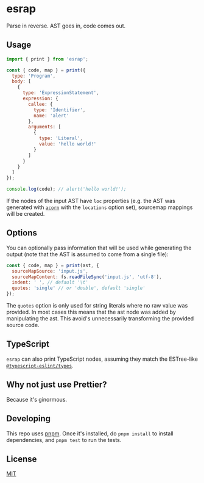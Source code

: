 # esrap

Parse in reverse. AST goes in, code comes out.

## Usage

```js
import { print } from 'esrap';

const { code, map } = print({
  type: 'Program',
  body: [
    {
      type: 'ExpressionStatement',
      expression: {
        callee: {
          type: 'Identifier',
          name: 'alert'
        },
        arguments: [
          {
            type: 'Literal',
            value: 'hello world!'
          }
        ]
      }
    }
  ]
});

console.log(code); // alert('hello world!');
```

If the nodes of the input AST have `loc` properties (e.g. the AST was generated with [`acorn`](https://github.com/acornjs/acorn/tree/master/acorn/#interface) with the `locations` option set), sourcemap mappings will be created.

## Options

You can optionally pass information that will be used while generating the output (note that the AST is assumed to come from a single file):

```js
const { code, map } = print(ast, {
  sourceMapSource: 'input.js',
  sourceMapContent: fs.readFileSync('input.js', 'utf-8'),
  indent: ' ', // default '\t'
  quotes: 'single' // or 'double', default 'single'
});
```

The `quotes` option is only used for string literals where no raw value was provided. In most cases this means that the ast node was added by manipulating the ast. This avoid's unnecessarily transforming the provided source code.

## TypeScript

`esrap` can also print TypeScript nodes, assuming they match the ESTree-like [`@typescript-eslint/types`](https://www.npmjs.com/package/@typescript-eslint/types).

## Why not just use Prettier?

Because it's ginormous.

## Developing

This repo uses [pnpm](https://pnpm.io). Once it's installed, do `pnpm install` to install dependencies, and `pnpm test` to run the tests.

## License

[MIT](LICENSE)
